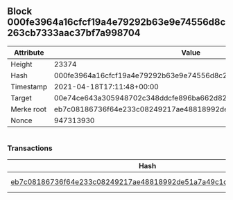 ## Block 000fe3964a16cfcf19a4e79292b63e9e74556d8c263cb7333aac37bf7a998704

Attribute | Value
--- | ---
Height | 23374
Hash | 000fe3964a16cfcf19a4e79292b63e9e74556d8c263cb7333aac37bf7a998704
Timestamp | 2021-04-18T17:11:48+00:00
Target | 00e74ce643a305948702c348ddcfe896ba662d82c1a228faf4ad12250f07334e
Merke root | eb7c08186736f64e233c08249217ae48818992de51a7a49c1c840fba61cbfa91
Nonce | 947313930

```

```

### Transactions

Hash | Amount
--- | ---
[eb7c08186736f64e233c08249217ae48818992de51a7a49c1c840fba61cbfa91](eb7c08186736f64e233c08249217ae48818992de51a7a49c1c840fba61cbfa91.md) | 10.00000000 SKEPTI 
